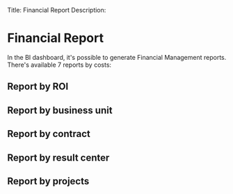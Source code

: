 Title: Financial Report
Description:

# Financial Report

In the BI dashboard, it's possible to generate Financial Management reports.  
There's available 7 reports by costs: 

## Report by ROI

## Report by business unit

## Report by contract

## Report by result center

## Report by projects

